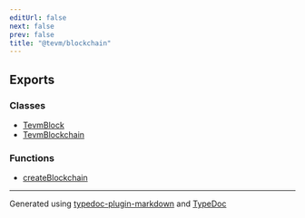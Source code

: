 ```yaml
---
editUrl: false
next: false
prev: false
title: "@tevm/blockchain"
---
```


## Exports

### Classes

- [TevmBlock](/reference/tevm/blockchain/classes/tevmblock/)
- [TevmBlockchain](/reference/tevm/blockchain/classes/tevmblockchain/)

### Functions

- [createBlockchain](/reference/tevm/blockchain/functions/createblockchain/)

***
Generated using [typedoc-plugin-markdown](https://www.npmjs.com/package/typedoc-plugin-markdown) and [TypeDoc](https://typedoc.org/)

